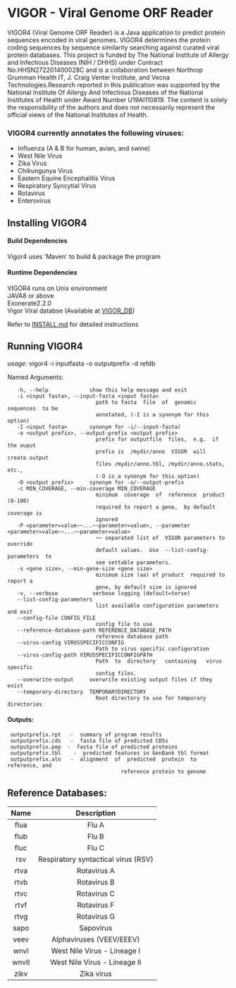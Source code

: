 # VIGOR - Viral Genome ORF Reader
VIGOR4 (Viral Genome ORF Reader) is a Java application to predict protein sequences encoded in viral genomes.
VIGOR4 determines the protein coding sequences by sequence similarity searching against curated viral protein databases.
This project is funded by The National Institute of Allergy and Infectious Diseases (NIH / DHHS) under Contract No.HHSN272201400028C and is a collaboration 
between Northrop Grumman Health IT, J. Craig Venter Institute, and Vecna Technologies.Research reported in this publication was supported by the National Institute Of Allergy And Infectious Diseases of the 
National Institutes of Health under Award Number U19AI110819. The content is solely the responsibility of the authors and does not necessarily represent the official views of the National Institutes of Health.

### VIGOR4 currently annotates the following viruses:
* Influenza (A & B for human, avian, and swine)
* West Nile Virus
* Zika Virus
* Chikungunya Virus
* Eastern Equine Encephalitis Virus
* Respiratory Syncytial Virus
* Rotavirus
* Enterovirus

## Installing VIGOR4
#### Build Dependencies
Vigor4 uses 'Maven' to build & package the program <br>
#### Runtime Dependencies
VIGOR4 runs on Unix environment <br>
JAVA8 or above<br>
Exonerate2.2.0<br>
Vigor Viral databse (Available at [VIGOR_DB](https://github.com/JCVenterInstitute/VIGOR_DB))

Refer to [INSTALL.md](https://github.com/JCVenterInstitute/VIGOR4/blob/master/INSTALL.md) for detailed instructions

## Running VIGOR4

*usage*: vigor4 -i inputfasta -o outputprefix  -d refdb

 Named Arguments:
```
   -h, --help             show this help message and exit
   -i <input fasta>, --input-fasta <input fasta>
                            path to fasta  file  of  genomic  sequences  to be
                            annotated, (-I is a synonym for this option)
   -I <input fasta>       synonym for -i/--input-fasta)
   -o <output prefix>, --output-prefix <output prefix>
                            prefix for outputfile  files,  e.g.  if  the ouput
                            prefix is  /mydir/anno  VIGOR  will  create output
                            files /mydir/anno.tbl, /mydir/anno.stats, etc.,
                            (-O is a synonym for this option)
   -O <output prefix>     synonym for -o/--output-prefix
   -c MIN_COVERAGE, --min-coverage MIN_COVERAGE
                            minimum  coverage  of  reference  product  (0-100)
                            required to report a gene,  by default coverage is
                            ignored
   -P <parameter=value~~...~~parameter=value>, --parameter <parameter=value~~...~~parameter=value>
                            ~~ separated list of  VIGOR parameters to override
                            default values.  Use  --list-config-parameters  to
                            see settable parameters.
   -s <gene size>, --min-gene-size <gene size>
                            minimum size (aa) of product  required to report a
                            gene, by default size is ignored
   -v, --verbose           verbose logging (default=terse)
   --list-config-parameters
                            list available configuration parameters and exit
   --config-file CONFIG_FILE
                            config file to use
   --reference-database-path REFERENCE_DATABASE_PATH
                            reference database path
   --virus-config VIRUSSPECIFICCONFIG
                            Path to virus specific configuration
   --virus-config-path VIRUSSPECIFICCONFIGPATH
                            Path  to  directory   containing   virus  specific
                            config files.
   --overwrite-output     overwrite existing output files if they exist
   --temporary-directory  TEMPORARYDIRECTORY
                            Root directory to use for temporary directories
```
#### Outputs:
```
 outputprefix.rpt   -  summary of program results
 outputprefix.cds   -  fasta file of predicted CDSs
 outputprefix.pep  -  fasta file of predicted proteins
 outputprefix.tbl    -  predicted features in GenBank tbl format
 outputprefix.aln   -  alignment  of  predicted  protein  to  reference, and
                                    reference protein to genome
```
## Reference Databases:

 | Name  | Description |
 | :-----: | :----------:|
 | flua |  Flu A |
 | flub |  Flu B|
 |fluc  |   Flu C |
 |rsv |        Respiratory syntactical virus (RSV)   |
 | rtva   |     Rotavirus A   |                                
  |rtvb    |    Rotavirus B     |                              
  |rtvc    |    Rotavirus C     |                              
 | rtvf   |     Rotavirus F  |
 | rtvg   |     Rotavirus G  |
 | sapo    |    Sapovirus  |
 | veev     |   Alphaviruses (VEEV/EEEV)|
 | wnvI     |   West Nile Virus - Lineage I |
 | wnvII    |   West Nile Virus - Lineage II |
 | zikv    |    Zika virus |

